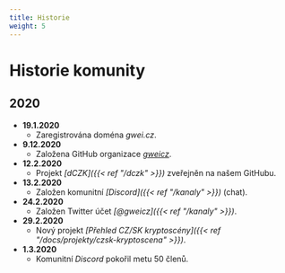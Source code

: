 ```yaml
---
title: Historie
weight: 5
---
```


# Historie komunity

## 2020

* **19.1.2020**
  * Zaregistrována doména *gwei.cz*.
* **9.12.2020**
  * Založena GitHub organizace *[gweicz](https://github.com/gweicz/)*.
* **12.2.2020**
  * Projekt *[dCZK]({{< ref "/dczk" >}})* zveřejněn na našem GitHubu.
* **13.2.2020**
  * Založen komunitní *[Discord]({{< ref "/kanaly" >}})* (chat).
* **24.2.2020**
  * Založen Twitter účet *[@gweicz]({{< ref "/kanaly" >}})*.
* **29.2.2020**
  * Nový projekt *[Přehled CZ/SK kryptoscény]({{< ref "/docs/projekty/czsk-kryptoscena" >}})*.
* **1.3.2020**
  * Komunitní *Discord* pokořil metu 50 členů.
